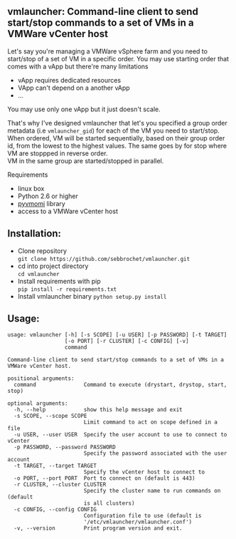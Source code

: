 ## vmlauncher: Command-line client to send start/stop commands to a set of VMs in a VMWare vCenter host 

Let's say you're managing a VMWare vSphere farm and you need to start/stop of a set of VM in a specific order. 
You may use starting order that comes with a vApp but there're many limitations
* vApp requires dedicated resources
* VApp can't depend on a another vApp
* ...

You may use only one vApp but it just doesn't scale.

That's why I've designed vmlauncher that let's you specified a group order metadata (i.e `vmlauncher_gid`) for each of the VM you need to start/stop. 
When ordered, VM will be started sequentially, based on their group order id, from the lowest to the highest values.
The same goes by for stop where VM are stoppped in reverse order.  
VM in the same group are started/stopped in parallel.

Requirements
* linux box
* Python 2.6 or higher
* [pyvmomi](https://github.com/vmware/pyvmomi) library
* access to a VMWare vCenter host

Installation:
-------------
* Clone repository   
`git clone https://github.com/sebbrochet/vmlauncher.git`
* cd into project directory   
`cd vmlauncher`
* Install requirements with pip   
`pip install -r requirements.txt`
* Install vmlauncher binary
`python setup.py install`

Usage:
------

```
usage: vmlauncher [-h] [-s SCOPE] [-u USER] [-p PASSWORD] [-t TARGET]
                  [-o PORT] [-r CLUSTER] [-c CONFIG] [-v]
                  command

Command-line client to send start/stop commands to a set of VMs in a VMWare vCenter host.

positional arguments:
  command               Command to execute (drystart, drystop, start, stop)

optional arguments:
  -h, --help            show this help message and exit
  -s SCOPE, --scope SCOPE
                        Limit command to act on scope defined in a file
  -u USER, --user USER  Specify the user account to use to connect to vCenter
  -p PASSWORD, --password PASSWORD
                        Specify the password associated with the user account
  -t TARGET, --target TARGET
                        Specify the vCenter host to connect to
  -o PORT, --port PORT  Port to connect on (default is 443)
  -r CLUSTER, --cluster CLUSTER
                        Specify the cluster name to run commands on (default
                        is all clusters)
  -c CONFIG, --config CONFIG
                        Configuration file to use (default is
                        '/etc/vmlauncher/vmlauncher.conf')
  -v, --version         Print program version and exit.
```

